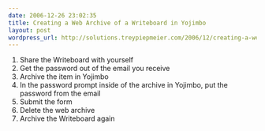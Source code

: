 ```yaml
---
date: 2006-12-26 23:02:35
title: Creating a Web Archive of a Writeboard in Yojimbo
layout: post
wordpress_url: http://solutions.treypiepmeier.com/2006/12/creating-a-web-archive-of-a-writeboard-in-yojimbo/
---
```

1. Share the Writeboard with yourself
1. Get the password out of the email you receive
1. Archive the item in Yojimbo
1. In the password prompt inside of the archive in Yojimbo, put the password from the email
1. Submit the form
1. Delete the web archive
1. Archive the Writeboard again